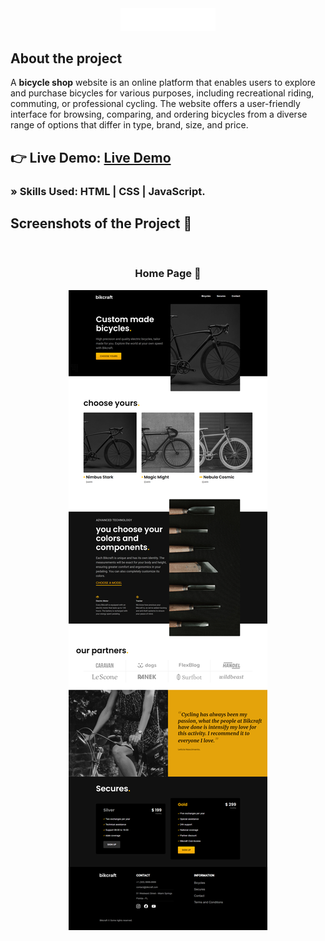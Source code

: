 <div align='center'><img style="width:30%" src='img/bikcraft.svg'/></div>

<h2>About the project</h2>

  <p>A <b>bicycle shop</b> website is an online platform that enables users to explore and purchase bicycles for various purposes, including recreational riding, commuting, or professional cycling. The website offers a user-friendly interface for browsing, comparing, and ordering bicycles from a diverse range of options that differ in type, brand, size, and price.</p>

## 👉 Live Demo: <a href='https://bikcraft-flax.vercel.app/'>Live Demo</a>

### » Skills Used: HTML | CSS | JavaScript.

##

<h2>Screenshots of the Project 📸</h2>
<br>
<h3 align='center'>Home Page 🏡</h3>

<div align='center'>
<img src='img/homepage-bikcraft.png'/>

</div>
